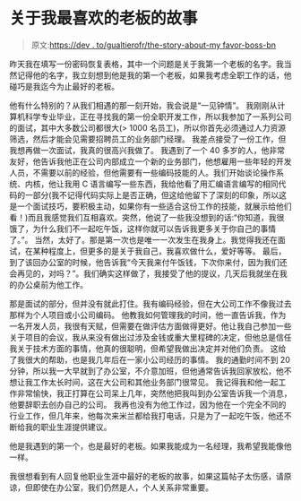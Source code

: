 # 关于我最喜欢的老板的故事

> 原文:[https://dev . to/gualtierofr/the-story-about-my favor-boss-bn](https://dev.to/gualtierofr/the-story-about-my-favourite-boss-bn)

昨天我在填写一份密码恢复表格，其中一个问题是关于我第一个老板的名字。我当然记得他的名字，我立刻想到他是我的第一个老板，如果我考虑全职工作的话，他碰巧是我迄今为止最好的老板。

他有什么特别的？从我们相遇的那一刻开始，我会说是“一见钟情”。
我刚刚从计算机科学专业毕业，正在寻找我的第一份全职开发工作，所以我参加了一系列公司的面试，其中大多数公司都很大(> 1000 名员工)，所以你首先必须通过人力资源筛选，然后才能会见需要招聘员工的业务部门经理。
我差点接受了一份工作，但我想再做一次面试，我真的很高兴我做了。
我遇到了一个 40 多岁的人，他非常友好，他告诉我他正在公司内部成立一个新的业务部门，他想雇用一些年轻的开发人员，不需要以前的经验，但他需要有一些编码技能的人。我们开始谈论操作系统、内核，他让我用 C 语言编写一些东西，我给他看了用汇编语言编写的相同代码的一部分(我不记得代码实际上是否正确，但这给他留下了深刻的印象，所以这是一个面试技巧，要积极主动，如果你有一些适合这份工作的技能，就展示给他们看！)而且我感觉我们互相喜欢。突然，他说了一些我没想到的话:“你知道，我很饿了，为什么我们不一起吃午饭，这样你就可以告诉我更多关于你自己的事情了。”。
当然，太好了。那是第一次也是唯一一次发生在我身上。我觉得我还在面试，在某种程度上，但更多的是关于我自己，我喜欢做什么，爱好等等。
最后，到了该回办公室的时候，他告诉我“今天我来付午饭钱，下次你来付，因为我们还会再见的，对吗？”。我们确实这样做了，我接受了他的提议，几天后我就坐在我的办公桌前为他工作。

那是面试的部分，但并没有就此打住。我有编码经验，但在大公司工作不像我过去那样为个人项目或小公司编码。
他教我如何管理我的时间，他一直告诉我，作为一名开发人员，我很有天赋，但需要在做评估方面做得更好。他让我自己参加一些关于项目的会议，我从来没有做出过涉及金钱或重大里程碑的决定，但他总是信任我关于技术方面的事情，他真的很聪明，但希望我做出决定并对他们负责。
这给了我很大的帮助，也是我几年后在一家小公司经历的事情。
我的通勤时间不到 20 分钟，所以我一大早就到了办公室，不介意加班，但他通常告诉我回家放松，他不想让我工作太长时间，这在大公司和其他业务部门很常见。
我记得我和他一起工作非常愉快，我正打算在公司呆上几年，突然他把我叫到办公室告诉我一个消息，他要辞职去创办自己的公司。
我再也没有为他工作过，因为他在一个完全不同的行业工作，但几年来，他每次来米兰都给我打电话，只是为了一起吃午饭，他还不断给我的职业生涯提供建议。

他是我遇到的第一个，也是最好的老板。如果我能成为一名经理，我希望我能像他一样。

我很想看到有人回复他职业生涯中最好的老板的故事，如果这篇帖子太伤感，请原谅，但即使在办公室，我们仍然是人，个人关系非常重要。